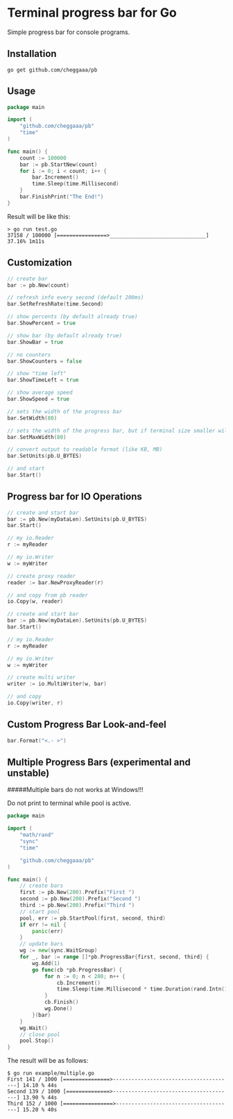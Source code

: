 # Terminal progress bar for Go  

Simple progress bar for console programs. 
    

## Installation

```
go get github.com/cheggaaa/pb
```   

## Usage   

```Go
package main

import (
	"github.com/cheggaaa/pb"
	"time"
)

func main() {
	count := 100000
	bar := pb.StartNew(count)
	for i := 0; i < count; i++ {
		bar.Increment()
		time.Sleep(time.Millisecond)
	}
	bar.FinishPrint("The End!")
}

```

Result will be like this:

```
> go run test.go
37158 / 100000 [================>_______________________________] 37.16% 1m11s
```

## Customization

```Go  
// create bar
bar := pb.New(count)

// refresh info every second (default 200ms)
bar.SetRefreshRate(time.Second)

// show percents (by default already true)
bar.ShowPercent = true

// show bar (by default already true)
bar.ShowBar = true

// no counters
bar.ShowCounters = false

// show "time left"
bar.ShowTimeLeft = true

// show average speed
bar.ShowSpeed = true

// sets the width of the progress bar
bar.SetWidth(80)

// sets the width of the progress bar, but if terminal size smaller will be ignored
bar.SetMaxWidth(80)

// convert output to readable format (like KB, MB)
bar.SetUnits(pb.U_BYTES)

// and start
bar.Start()
``` 

## Progress bar for IO Operations

```go
// create and start bar
bar := pb.New(myDataLen).SetUnits(pb.U_BYTES)
bar.Start()

// my io.Reader
r := myReader

// my io.Writer
w := myWriter

// create proxy reader
reader := bar.NewProxyReader(r)

// and copy from pb reader
io.Copy(w, reader)

```

```go
// create and start bar
bar := pb.New(myDataLen).SetUnits(pb.U_BYTES)
bar.Start()

// my io.Reader
r := myReader

// my io.Writer
w := myWriter

// create multi writer
writer := io.MultiWriter(w, bar)

// and copy
io.Copy(writer, r)
```

## Custom Progress Bar Look-and-feel

```go
bar.Format("<.- >")
```

## Multiple Progress Bars (experimental and unstable)

#####Multiple bars do not works at Windows!!!

Do not print to terminal while pool is active.

```go
package main

import (
    "math/rand"
    "sync"
    "time"

    "github.com/cheggaaa/pb"
)

func main() {
    // create bars
    first := pb.New(200).Prefix("First ")
    second := pb.New(200).Prefix("Second ")
    third := pb.New(200).Prefix("Third ")
    // start pool
    pool, err := pb.StartPool(first, second, third)
    if err != nil {
        panic(err)
    }
    // update bars
    wg := new(sync.WaitGroup)
    for _, bar := range []*pb.ProgressBar{first, second, third} {
        wg.Add(1)
        go func(cb *pb.ProgressBar) {
            for n := 0; n < 200; n++ {
                cb.Increment()
                time.Sleep(time.Millisecond * time.Duration(rand.Intn(100)))
            }
            cb.Finish()
            wg.Done()
        }(bar)
    }
    wg.Wait()
    // close pool
    pool.Stop()
}
```

The result will be as follows:

```
$ go run example/multiple.go 
First 141 / 1000 [===============>---------------------------------------] 14.10 % 44s
Second 139 / 1000 [==============>---------------------------------------] 13.90 % 44s
Third 152 / 1000 [================>--------------------------------------] 15.20 % 40s
```
